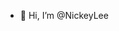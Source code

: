 - 👋 Hi, I’m @NickeyLee

<!---
NickeyLee/NickeyLee is a ✨ special ✨ repository because its `README.md` (this file) appears on your GitHub profile.
You can click the Preview link to take a look at your changes.
--->
